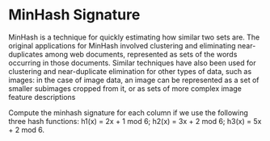 # MinHash Signature

MinHash is a technique for quickly estimating how similar two sets are. The original applications for MinHash involved clustering and eliminating near-duplicates among web documents, represented as sets of the words occurring in those documents. Similar techniques have also been used for clustering and near-duplicate elimination for other types of data, such as images: in the case of image data, an image can be represented as a set of smaller subimages cropped from it, or as sets of more complex image feature descriptions

Compute the minhash signature for each column if we use the following three hash functions: h1(x) = 2x + 1 mod 6; h2(x) = 3x + 2 mod 6; h3(x) = 5x + 2 mod 6.


